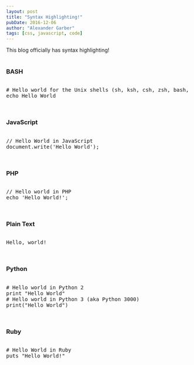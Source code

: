 ```yaml
---
layout: post
title: "Syntax Highlighting!"
pubDate: 2016-12-06
author: "Alexander Garber"
tags: [css, javascript, code]
---
```


<div dir="ltr" style="text-align: left;" trbidi="on">This blog officially has syntax highlighting!<br /><br />
  <h3 style="text-align: left;">BASH</h3>
  <div>
    <pre class="brush:bash"><br /># Hello world for the Unix shells (sh, ksh, csh, zsh, bash, fish, xonsh, ...)<br />echo Hello World<br /></pre><br /></div>
  <h3 style="text-align: left;">JavaScript</h3>
  <div>
    <pre class="brush:jscript"><br />// Hello World in JavaScript<br />document.write('Hello World');<br /></pre><br /></div>
  <h3 style="text-align: left;">PHP</h3>
  <div>
    <pre class="brush:php"><br />// Hello world in PHP<br />echo 'Hello World!';<br /></pre><br /></div>
  <h3 style="text-align: left;">Plain Text</h3>
  <pre class="brush:plain"><br />Hello, world!<br /></pre>
  <div><br /></div>
  <h3 style="text-align: left;">Python</h3>
  <div>
    <pre class="brush:python"><br /># Hello world in Python 2<br />print "Hello World"<br /># Hello world in Python 3 (aka Python 3000)<br />print("Hello World")<br /></pre><br /></div>
  <h3 style="text-align: left;">Ruby</h3>
  <div>
    <pre class="brush:ruby"><br /># Hello World in Ruby<br />puts "Hello World!"<br /></pre><br /></div>
</div>
